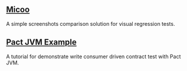 ## [Micoo](https://arxman.com/micoo/)
A simple screenshots comparison solution for visual regression tests.

## [Pact JVM Example](https://arxman.com/pact-jvm-example)
A tutorial for demonstrate write consumer driven contract test with Pact JVM.

